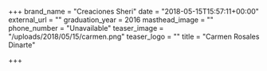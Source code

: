 +++
brand_name = "Creaciones Sheri"
date = "2018-05-15T15:57:11+00:00"
external_url = ""
graduation_year = 2016
masthead_image = ""
phone_number = "Unavailable"
teaser_image = "/uploads/2018/05/15/carmen.png"
teaser_logo = ""
title = "Carmen Rosales Dinarte"

+++
